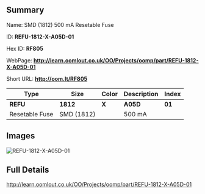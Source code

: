 

## Summary
 
Name: SMD (1812) 500 mA Resetable Fuse

ID: __REFU-1812-X-A05D-01__

Hex ID: __RF805__

WebPage: __http://learn.oomlout.co.uk/OO/Projects/oomp/part/REFU-1812-X-A05D-01__

Short URL: __http://oom.lt/RF805__


| Type   | Size   | Color   | Description   | Index   |    
| ----- | ------   | ------   | -----   | ----   |    
| __REFU__   					| __1812__   					| __X__    						| __A05D__    					| __01__ |    
| Resetable Fuse		| SMD (1812)	| 		| 500 mA	| 	|

## Images
![REFU-1812-X-A05D-01](http://oomlout.com/oomp-gen/parts/REFU-1812-X-A05D-01/REFU-1812-X-A05D-01_420.jpg)

## Full Details

 http://learn.oomlout.co.uk/OO/Projects/oomp/part/REFU-1812-X-A05D-01

